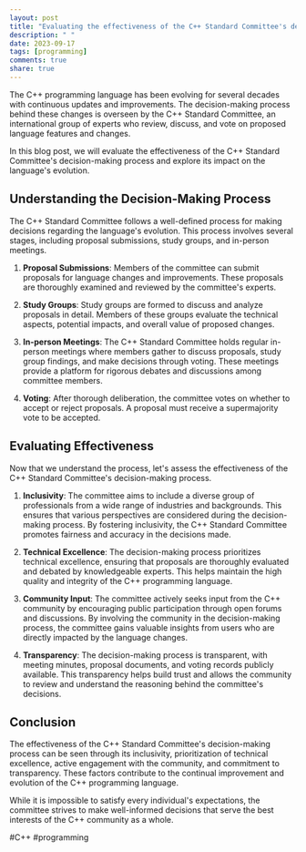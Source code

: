 ```yaml
---
layout: post
title: "Evaluating the effectiveness of the C++ Standard Committee's decision-making process"
description: " "
date: 2023-09-17
tags: [programming]
comments: true
share: true
---
```


The C++ programming language has been evolving for several decades with continuous updates and improvements. The decision-making process behind these changes is overseen by the C++ Standard Committee, an international group of experts who review, discuss, and vote on proposed language features and changes.

In this blog post, we will evaluate the effectiveness of the C++ Standard Committee's decision-making process and explore its impact on the language's evolution.

## Understanding the Decision-Making Process

The C++ Standard Committee follows a well-defined process for making decisions regarding the language's evolution. This process involves several stages, including proposal submissions, study groups, and in-person meetings.

1. **Proposal Submissions**: Members of the committee can submit proposals for language changes and improvements. These proposals are thoroughly examined and reviewed by the committee's experts.

2. **Study Groups**: Study groups are formed to discuss and analyze proposals in detail. Members of these groups evaluate the technical aspects, potential impacts, and overall value of proposed changes.

3. **In-person Meetings**: The C++ Standard Committee holds regular in-person meetings where members gather to discuss proposals, study group findings, and make decisions through voting. These meetings provide a platform for rigorous debates and discussions among committee members.

4. **Voting**: After thorough deliberation, the committee votes on whether to accept or reject proposals. A proposal must receive a supermajority vote to be accepted.

## Evaluating Effectiveness

Now that we understand the process, let's assess the effectiveness of the C++ Standard Committee's decision-making process.

1. **Inclusivity**: The committee aims to include a diverse group of professionals from a wide range of industries and backgrounds. This ensures that various perspectives are considered during the decision-making process. By fostering inclusivity, the C++ Standard Committee promotes fairness and accuracy in the decisions made.

2. **Technical Excellence**: The decision-making process prioritizes technical excellence, ensuring that proposals are thoroughly evaluated and debated by knowledgeable experts. This helps maintain the high quality and integrity of the C++ programming language.

3. **Community Input**: The committee actively seeks input from the C++ community by encouraging public participation through open forums and discussions. By involving the community in the decision-making process, the committee gains valuable insights from users who are directly impacted by the language changes.

4. **Transparency**: The decision-making process is transparent, with meeting minutes, proposal documents, and voting records publicly available. This transparency helps build trust and allows the community to review and understand the reasoning behind the committee's decisions.

## Conclusion

The effectiveness of the C++ Standard Committee's decision-making process can be seen through its inclusivity, prioritization of technical excellence, active engagement with the community, and commitment to transparency. These factors contribute to the continual improvement and evolution of the C++ programming language.

While it is impossible to satisfy every individual's expectations, the committee strives to make well-informed decisions that serve the best interests of the C++ community as a whole.

#C++ #programming
